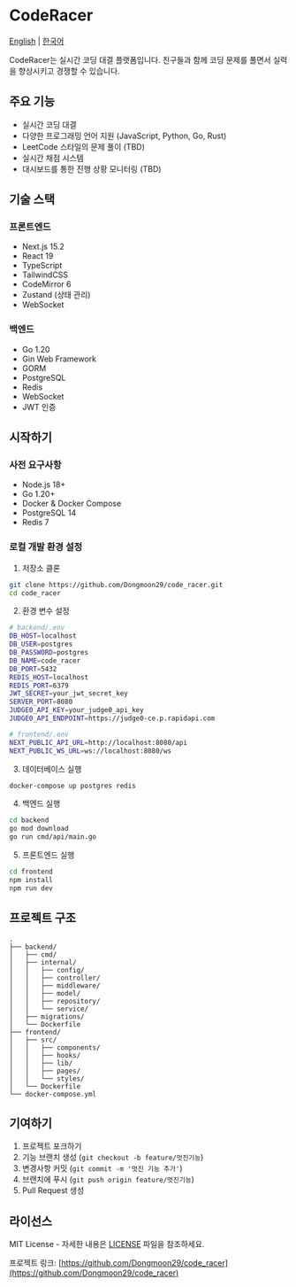 # CodeRacer

[English](README.md) | [한국어](README.ko.md)

CodeRacer는 실시간 코딩 대결 플랫폼입니다. 친구들과 함께 코딩 문제를 풀면서 실력을 향상시키고 경쟁할 수 있습니다.

## 주요 기능

- 실시간 코딩 대결
- 다양한 프로그래밍 언어 지원 (JavaScript, Python, Go, Rust)
- LeetCode 스타일의 문제 풀이 (TBD)
- 실시간 채점 시스템
- 대시보드를 통한 진행 상황 모니터링 (TBD)

## 기술 스택

### 프론트엔드

- Next.js 15.2
- React 19
- TypeScript
- TailwindCSS
- CodeMirror 6
- Zustand (상태 관리)
- WebSocket

### 백엔드

- Go 1.20
- Gin Web Framework
- GORM
- PostgreSQL
- Redis
- WebSocket
- JWT 인증

## 시작하기

### 사전 요구사항

- Node.js 18+
- Go 1.20+
- Docker & Docker Compose
- PostgreSQL 14
- Redis 7

### 로컬 개발 환경 설정

1. 저장소 클론

```bash
git clone https://github.com/Dongmoon29/code_racer.git
cd code_racer
```

2. 환경 변수 설정

```bash
# backend/.env
DB_HOST=localhost
DB_USER=postgres
DB_PASSWORD=postgres
DB_NAME=code_racer
DB_PORT=5432
REDIS_HOST=localhost
REDIS_PORT=6379
JWT_SECRET=your_jwt_secret_key
SERVER_PORT=8080
JUDGE0_API_KEY=your_judge0_api_key
JUDGE0_API_ENDPOINT=https://judge0-ce.p.rapidapi.com

# frontend/.env
NEXT_PUBLIC_API_URL=http://localhost:8080/api
NEXT_PUBLIC_WS_URL=ws://localhost:8080/ws
```

3. 데이터베이스 실행

```bash
docker-compose up postgres redis
```

4. 백엔드 실행

```bash
cd backend
go mod download
go run cmd/api/main.go
```

5. 프론트엔드 실행

```bash
cd frontend
npm install
npm run dev
```

## 프로젝트 구조

```
.
├── backend/
│   ├── cmd/
│   ├── internal/
│   │   ├── config/
│   │   ├── controller/
│   │   ├── middleware/
│   │   ├── model/
│   │   ├── repository/
│   │   └── service/
│   ├── migrations/
│   └── Dockerfile
├── frontend/
│   ├── src/
│   │   ├── components/
│   │   ├── hooks/
│   │   ├── lib/
│   │   ├── pages/
│   │   └── styles/
│   └── Dockerfile
└── docker-compose.yml
```

## 기여하기

1. 프로젝트 포크하기
2. 기능 브랜치 생성 (`git checkout -b feature/멋진기능`)
3. 변경사항 커밋 (`git commit -m '멋진 기능 추가'`)
4. 브랜치에 푸시 (`git push origin feature/멋진기능`)
5. Pull Request 생성

## 라이선스

MIT License - 자세한 내용은 [LICENSE](LICENSE) 파일을 참조하세요.

프로젝트 링크: [https://github.com/Dongmoon29/code_racer](https://github.com/Dongmoon29/code_racer)
